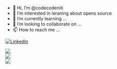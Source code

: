 - 👋 Hi, I’m @codecodeniti
- 👀 I’m interested in leraning about opens source
- 🌱 I’m currently learning ...
- 💞️ I’m looking to collaborate on ...
- 📫 How to reach me ...

<a href="https://www.linkedin.com/in/nithyavani/"><img alt="LinkedIn" src="https://img.shields.io/badge/linkedin%20-%230077B5.svg?&style=for-the-badge&logo=linkedin&logoColor=white"/></a>

<!---
codecodeniti/codecodeniti is a ✨ special ✨ repository because its `README.md` (this file) appears on your GitHub profile.
You can click the Preview link to take a look at your changes.
--->

<a href="https://github.com/codecodeniti">
  <img align="center" src="https://github-readme-streak-stats.herokuapp.com/?user=codecodeniti&theme=material-palenight" />
</a><br>
<a href="https://github.com/codecodeniti">
  <img align="center" src="https://github-readme-stats.vercel.app/api?username=codecodeniti&show_icons=true&theme=material-palenight" />
</a><br>
<a href="https://github.com/codecodeniti">
  <img align="center" src="https://github-readme-stats.vercel.app/api/top-langs/?username=codecodeniti&layout=compact&theme=material-palenight" />
</a><br>
